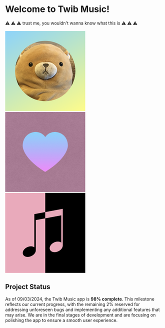 # Welcome to Twib Music!
⚠️ ⚠️ ⚠️ trust me, you wouldn't wanna know what this is ⚠️ ⚠️ ⚠️ <br><br>
<img src="https://github.com/ohhh25/Twib-Music/blob/main/Twib%20Music/Assets.xcassets/Icon.imageset/Icon.png" alt="Twib Music Icon" width="256"/>
<img src="https://raw.githubusercontent.com/ohhh25/Twib-Music/main/Twib%20Music/Assets.xcassets/saved.imageset/saved.png" alt="Liked Songs Icon" width="256"/>
<img src="https://raw.githubusercontent.com/ohhh25/Twib-Music/main/Twib%20Music/Assets.xcassets/none.imageset/none.png" alt="No Music Playing Icon" width="256"/>

## Project Status
As of 09/03/2024, the Twib Music app is **98% complete**. This milestone reflects our current progress, with the remaining 2% reserved for addressing unforeseen bugs and implementing any additional features that may arise. We are in the final stages of development and are focusing on polishing the app to ensure a smooth user experience.
